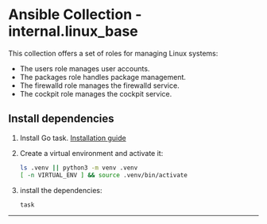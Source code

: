 # Ansible Collection - internal.linux_base

This collection offers a set of roles for managing Linux systems:

- The users role manages user accounts.
- The packages role handles package management.
- The firewalld role manages the firewalld service.
- The cockpit role manages the cockpit service.

## Install dependencies

1. Install Go task. [Installation guide](https://taskfile.dev/installation/)

2. Create a virtual environment and activate it:

    ```bash
    ls .venv || python3 -m venv .venv
    [ -n VIRTUAL_ENV ] && source .venv/bin/activate
    ```

3. install the dependencies:

    ```bash
    task
    ```

---
